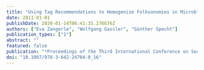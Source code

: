 ```yaml
---
title: "Using Tag Recommendations to Homogenize Folksonomies in Microblogging Environments"
date: 2011-01-01
publishDate: 2020-01-14T06:41:35.276676Z
authors: ["Eva Zangerle", "Wolfgang Gassler", "Günther Specht"]
publication_types: ["1"]
abstract: ""
featured: false
publication: "*Proceedings of the Third International Conference on Social Informatics (SocInfo) 2011, Singapore, Singapore, October 6-8, 2011*"
doi: "10.1007/978-3-642-24704-0_16"
---
```


